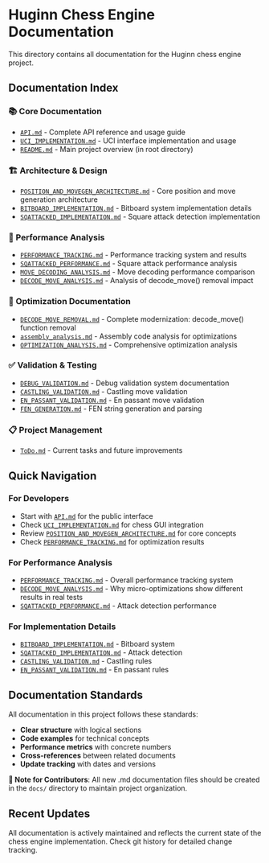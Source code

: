 # Huginn Chess Engine Documentation

This directory contains all documentation for the Huginn chess engine project.

## Documentation Index

### 📚 Core Documentation
- [`API.md`](API.md) - Complete API reference and usage guide
- [`UCI_IMPLEMENTATION.md`](UCI_IMPLEMENTATION.md) - UCI interface implementation and usage
- [`README.md`](../README.md) - Main project overview (in root directory)

### 🏗️ Architecture & Design
- [`POSITION_AND_MOVEGEN_ARCHITECTURE.md`](POSITION_AND_MOVEGEN_ARCHITECTURE.md) - Core position and move generation architecture
- [`BITBOARD_IMPLEMENTATION.md`](BITBOARD_IMPLEMENTATION.md) - Bitboard system implementation details
- [`SQATTACKED_IMPLEMENTATION.md`](SQATTACKED_IMPLEMENTATION.md) - Square attack detection implementation

### 🚀 Performance Analysis
- [`PERFORMANCE_TRACKING.md`](PERFORMANCE_TRACKING.md) - Performance tracking system and results
- [`SQATTACKED_PERFORMANCE.md`](SQATTACKED_PERFORMANCE.md) - Square attack performance analysis
- [`MOVE_DECODING_ANALYSIS.md`](MOVE_DECODING_ANALYSIS.md) - Move decoding performance comparison
- [`DECODE_MOVE_ANALYSIS.md`](DECODE_MOVE_ANALYSIS.md) - Analysis of decode_move() removal impact

### 🔧 Optimization Documentation
- [`DECODE_MOVE_REMOVAL.md`](DECODE_MOVE_REMOVAL.md) - Complete modernization: decode_move() function removal
- [`assembly_analysis.md`](assembly_analysis.md) - Assembly code analysis for optimizations
- [`OPTIMIZATION_ANALYSIS.md`](OPTIMIZATION_ANALYSIS.md) - Comprehensive optimization analysis

### ✅ Validation & Testing
- [`DEBUG_VALIDATION.md`](DEBUG_VALIDATION.md) - Debug validation system documentation
- [`CASTLING_VALIDATION.md`](CASTLING_VALIDATION.md) - Castling move validation
- [`EN_PASSANT_VALIDATION.md`](EN_PASSANT_VALIDATION.md) - En passant move validation
- [`FEN_GENERATION.md`](FEN_GENERATION.md) - FEN string generation and parsing

### 📋 Project Management
- [`ToDo.md`](ToDo.md) - Current tasks and future improvements

## Quick Navigation

### For Developers
- Start with [`API.md`](API.md) for the public interface
- Check [`UCI_IMPLEMENTATION.md`](UCI_IMPLEMENTATION.md) for chess GUI integration
- Review [`POSITION_AND_MOVEGEN_ARCHITECTURE.md`](POSITION_AND_MOVEGEN_ARCHITECTURE.md) for core concepts
- Check [`PERFORMANCE_TRACKING.md`](PERFORMANCE_TRACKING.md) for optimization results

### For Performance Analysis
- [`PERFORMANCE_TRACKING.md`](PERFORMANCE_TRACKING.md) - Overall performance tracking system
- [`DECODE_MOVE_ANALYSIS.md`](DECODE_MOVE_ANALYSIS.md) - Why micro-optimizations show different results in real tests
- [`SQATTACKED_PERFORMANCE.md`](SQATTACKED_PERFORMANCE.md) - Attack detection performance

### For Implementation Details
- [`BITBOARD_IMPLEMENTATION.md`](BITBOARD_IMPLEMENTATION.md) - Bitboard system
- [`SQATTACKED_IMPLEMENTATION.md`](SQATTACKED_IMPLEMENTATION.md) - Attack detection
- [`CASTLING_VALIDATION.md`](CASTLING_VALIDATION.md) - Castling rules
- [`EN_PASSANT_VALIDATION.md`](EN_PASSANT_VALIDATION.md) - En passant rules

## Documentation Standards

All documentation in this project follows these standards:
- **Clear structure** with logical sections
- **Code examples** for technical concepts
- **Performance metrics** with concrete numbers
- **Cross-references** between related documents
- **Update tracking** with dates and versions

**📝 Note for Contributors**: All new .md documentation files should be created in the `docs/` directory to maintain project organization.

## Recent Updates

All documentation is actively maintained and reflects the current state of the chess engine implementation. Check git history for detailed change tracking.
